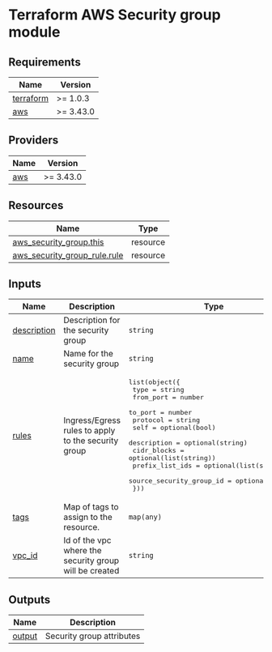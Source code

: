 # Terraform AWS Security group module

## Requirements

| Name | Version |
|------|---------|
| <a name="requirement_terraform"></a> [terraform](#requirement\_terraform) | >= 1.0.3 |
| <a name="requirement_aws"></a> [aws](#requirement\_aws) | >= 3.43.0 |

## Providers

| Name | Version |
|------|---------|
| <a name="provider_aws"></a> [aws](#provider\_aws) | >= 3.43.0 |

## Resources

| Name | Type |
|------|------|
| [aws_security_group.this](https://registry.terraform.io/providers/hashicorp/aws/latest/docs/resources/security_group) | resource |
| [aws_security_group_rule.rule](https://registry.terraform.io/providers/hashicorp/aws/latest/docs/resources/security_group_rule) | resource |

## Inputs

| Name | Description | Type | Default | Required |
|------|-------------|------|---------|:--------:|
| <a name="input_description"></a> [description](#input\_description) | Description for the security group | `string` | `"Created by terraform"` | no |
| <a name="input_name"></a> [name](#input\_name) | Name for the security group | `string` | n/a | yes |
| <a name="input_rules"></a> [rules](#input\_rules) | Ingress/Egress rules to apply to the security group | <pre>list(object({<br>    type            = string<br>    from_port                = number<br>    to_port                  = number<br>    protocol                 = string<br>    self                     = optional(bool)<br>    description              = optional(string)<br>    cidr_blocks              = optional(list(string))<br>    prefix_list_ids          = optional(list(string))<br>    source_security_group_id = optional(string)<br>  }))</pre> | `[]` | no |
| <a name="input_tags"></a> [tags](#input\_tags) | Map of tags to assign to the resource. | `map(any)` | `{}` | no |
| <a name="input_vpc_id"></a> [vpc\_id](#input\_vpc\_id) | Id of the vpc where the security group will be created | `string` | n/a | yes |

## Outputs

| Name | Description |
|------|-------------|
| <a name="output_output"></a> [output](#output\_output) | Security group attributes |
